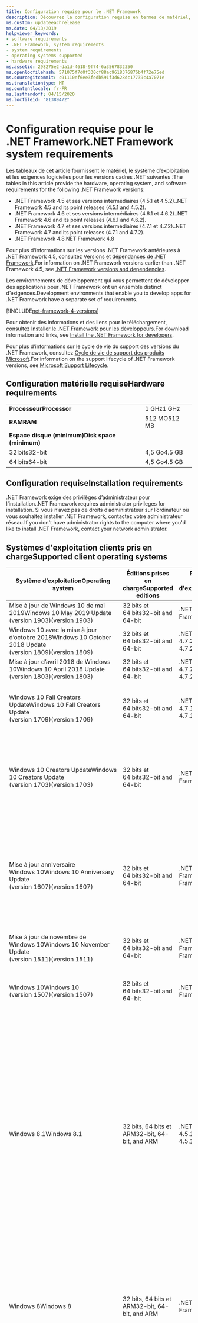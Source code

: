```yaml
---
title: Configuration requise pour le .NET Framework
description: Découvrez la configuration requise en termes de matériel, de système d’exploitation et de logiciels pour installer .NET Framework 4.5 et versions ultérieures.
ms.custom: updateeachrelease
ms.date: 04/18/2019
helpviewer_keywords:
- software requirements
- .NET Framework, system requirements
- system requirements
- operating systems supported
- hardware requirements
ms.assetid: 298275e2-da1d-4618-9f74-6a3567832350
ms.openlocfilehash: 571075f7d0f330cf88ac9618376876b4f72e75ed
ms.sourcegitcommit: c91110ef6ee3fedb591f3d628dc17739c4a7071e
ms.translationtype: MT
ms.contentlocale: fr-FR
ms.lasthandoff: 04/15/2020
ms.locfileid: "81389472"
---
```

# <a name="net-framework-system-requirements"></a><span data-ttu-id="7c796-103">Configuration requise pour le .NET Framework</span><span class="sxs-lookup"><span data-stu-id="7c796-103">.NET Framework system requirements</span></span>

<span data-ttu-id="7c796-104">Les tableaux de cet article fournissent le matériel, le système d’exploitation et les exigences logicielles pour les versions cadres .NET suivantes :</span><span class="sxs-lookup"><span data-stu-id="7c796-104">The tables in this article provide the hardware, operating system, and software requirements for the following .NET Framework versions:</span></span>

- <span data-ttu-id="7c796-105">.NET Framework 4.5 et ses versions intermédiaires (4.5.1 et 4.5.2).</span><span class="sxs-lookup"><span data-stu-id="7c796-105">.NET Framework 4.5 and its point releases (4.5.1 and 4.5.2).</span></span>
- <span data-ttu-id="7c796-106">.NET Framework 4.6 et ses versions intermédiaires (4.6.1 et 4.6.2).</span><span class="sxs-lookup"><span data-stu-id="7c796-106">.NET Framework 4.6 and its point releases (4.6.1 and 4.6.2).</span></span>
- <span data-ttu-id="7c796-107">.NET Framework 4.7 et ses versions intermédiaires (4.7.1 et 4.7.2).</span><span class="sxs-lookup"><span data-stu-id="7c796-107">.NET Framework 4.7 and its point releases (4.7.1 and 4.7.2).</span></span>
- <span data-ttu-id="7c796-108">.NET Framework 4.8</span><span class="sxs-lookup"><span data-stu-id="7c796-108">.NET Framework 4.8</span></span>

<span data-ttu-id="7c796-109">Pour plus d’informations sur les versions .NET Framework antérieures à .NET Framework 4.5, consultez [Versions et dépendances de .NET Framework](../migration-guide/versions-and-dependencies.md).</span><span class="sxs-lookup"><span data-stu-id="7c796-109">For information on .NET Framework versions earlier than .NET Framework 4.5, see [.NET Framework versions and dependencies](../migration-guide/versions-and-dependencies.md).</span></span>

<span data-ttu-id="7c796-110">Les environnements de développement qui vous permettent de développer des applications pour .NET Framework ont un ensemble distinct d’exigences.</span><span class="sxs-lookup"><span data-stu-id="7c796-110">Development environments that enable you to develop apps for .NET Framework have a separate set of requirements.</span></span>

[!INCLUDE[net-framework-4-versions](../../../includes/net-framework-4x-versions.md)]

<span data-ttu-id="7c796-111">Pour obtenir des informations et des liens pour le téléchargement, consultez [Installer le .NET Framework pour les développeurs](../install/guide-for-developers.md).</span><span class="sxs-lookup"><span data-stu-id="7c796-111">For download information and links, see [Install the .NET Framework for developers](../install/guide-for-developers.md).</span></span>

<span data-ttu-id="7c796-112">Pour plus d’informations sur le cycle de vie du support des versions du .NET Framework, consultez [Cycle de vie de support des produits Microsoft](https://support.microsoft.com/lifecycle/search?sort=PN&alpha=Microsoft%20.NET%20Framework&Filter=FilterNO).</span><span class="sxs-lookup"><span data-stu-id="7c796-112">For information on the support lifecycle of .NET Framework versions, see [Microsoft Support Lifecycle](https://support.microsoft.com/lifecycle/search?sort=PN&alpha=Microsoft%20.NET%20Framework&Filter=FilterNO).</span></span>

## <a name="hardware-requirements"></a><span data-ttu-id="7c796-113">Configuration matérielle requise</span><span class="sxs-lookup"><span data-stu-id="7c796-113">Hardware requirements</span></span>

|                          |        |
| ------------------------ | ------ |
| <span data-ttu-id="7c796-114">**Processeur**</span><span class="sxs-lookup"><span data-stu-id="7c796-114">**Processor**</span></span>            | <span data-ttu-id="7c796-115">1 GHz</span><span class="sxs-lookup"><span data-stu-id="7c796-115">1 GHz</span></span>  |
| <span data-ttu-id="7c796-116">**RAM**</span><span class="sxs-lookup"><span data-stu-id="7c796-116">**RAM**</span></span>                  | <span data-ttu-id="7c796-117">512 MO</span><span class="sxs-lookup"><span data-stu-id="7c796-117">512 MB</span></span> |
| <span data-ttu-id="7c796-118">**Espace disque (minimum)**</span><span class="sxs-lookup"><span data-stu-id="7c796-118">**Disk space (minimum)**</span></span> |        |
| <span data-ttu-id="7c796-119">32 bits</span><span class="sxs-lookup"><span data-stu-id="7c796-119">32-bit</span></span>                   | <span data-ttu-id="7c796-120">4,5 Go</span><span class="sxs-lookup"><span data-stu-id="7c796-120">4.5 GB</span></span> |
| <span data-ttu-id="7c796-121">64 bits</span><span class="sxs-lookup"><span data-stu-id="7c796-121">64-bit</span></span>                   | <span data-ttu-id="7c796-122">4,5 Go</span><span class="sxs-lookup"><span data-stu-id="7c796-122">4.5 GB</span></span> |

## <a name="installation-requirements"></a><span data-ttu-id="7c796-123">Configuration requise</span><span class="sxs-lookup"><span data-stu-id="7c796-123">Installation requirements</span></span>

<span data-ttu-id="7c796-124">.NET Framework exige des privilèges d’administrateur pour l’installation.</span><span class="sxs-lookup"><span data-stu-id="7c796-124">.NET Framework requires administrator privileges for installation.</span></span> <span data-ttu-id="7c796-125">Si vous n’avez pas de droits d’administrateur sur l’ordinateur où vous souhaitez installer .NET Framework, contactez votre administrateur réseau.</span><span class="sxs-lookup"><span data-stu-id="7c796-125">If you don't have administrator rights to the computer where you'd like to install .NET Framework, contact your network administrator.</span></span>

## <a name="supported-client-operating-systems"></a><span data-ttu-id="7c796-126">Systèmes d'exploitation clients pris en charge</span><span class="sxs-lookup"><span data-stu-id="7c796-126">Supported client operating systems</span></span>

| <span data-ttu-id="7c796-127">Système d’exploitation</span><span class="sxs-lookup"><span data-stu-id="7c796-127">Operating system</span></span> | <span data-ttu-id="7c796-128">Éditions prises en charge</span><span class="sxs-lookup"><span data-stu-id="7c796-128">Supported editions</span></span> | <span data-ttu-id="7c796-129">Préinstallé avec le système d'exploitation</span><span class="sxs-lookup"><span data-stu-id="7c796-129">Preinstalled with the OS</span></span> | <span data-ttu-id="7c796-130">Installable séparément</span><span class="sxs-lookup"><span data-stu-id="7c796-130">Installable separately</span></span> |
| ---------------- | ------------------ | ------------------------ | ---------------------- |
| <span data-ttu-id="7c796-131">Mise à jour de Windows 10 de mai 2019</span><span class="sxs-lookup"><span data-stu-id="7c796-131">Windows 10 May 2019 Update</span></span><br/> <span data-ttu-id="7c796-132">(version 1903)</span><span class="sxs-lookup"><span data-stu-id="7c796-132">(version 1903)</span></span> | <span data-ttu-id="7c796-133">32 bits et 64 bits</span><span class="sxs-lookup"><span data-stu-id="7c796-133">32-bit and 64-bit</span></span> | <span data-ttu-id="7c796-134">.NET Framework 4.8</span><span class="sxs-lookup"><span data-stu-id="7c796-134">.NET Framework 4.8</span></span> | -- |
| <span data-ttu-id="7c796-135">Windows 10 avec la mise à jour d’octobre 2018</span><span class="sxs-lookup"><span data-stu-id="7c796-135">Windows 10 October 2018 Update</span></span><br/> <span data-ttu-id="7c796-136">(version 1809)</span><span class="sxs-lookup"><span data-stu-id="7c796-136">(version 1809)</span></span> | <span data-ttu-id="7c796-137">32 bits et 64 bits</span><span class="sxs-lookup"><span data-stu-id="7c796-137">32-bit and 64-bit</span></span> | <span data-ttu-id="7c796-138">.NET Framework 4.7.2</span><span class="sxs-lookup"><span data-stu-id="7c796-138">.NET Framework 4.7.2</span></span> | <span data-ttu-id="7c796-139">.NET Framework 4.8</span><span class="sxs-lookup"><span data-stu-id="7c796-139">.NET Framework 4.8</span></span> |
| <span data-ttu-id="7c796-140">Mise à jour d’avril 2018 de Windows 10</span><span class="sxs-lookup"><span data-stu-id="7c796-140">Windows 10 April 2018 Update</span></span><br/> <span data-ttu-id="7c796-141">(version 1803)</span><span class="sxs-lookup"><span data-stu-id="7c796-141">(version 1803)</span></span> | <span data-ttu-id="7c796-142">32 bits et 64 bits</span><span class="sxs-lookup"><span data-stu-id="7c796-142">32-bit and 64-bit</span></span> | <span data-ttu-id="7c796-143">.NET Framework 4.7.2</span><span class="sxs-lookup"><span data-stu-id="7c796-143">.NET Framework 4.7.2</span></span> |<span data-ttu-id="7c796-144">.NET Framework 4.8</span><span class="sxs-lookup"><span data-stu-id="7c796-144">.NET Framework 4.8</span></span>|
| <span data-ttu-id="7c796-145">Windows 10 Fall Creators Update</span><span class="sxs-lookup"><span data-stu-id="7c796-145">Windows 10 Fall Creators Update</span></span><br/> <span data-ttu-id="7c796-146">(version 1709)</span><span class="sxs-lookup"><span data-stu-id="7c796-146">(version 1709)</span></span> | <span data-ttu-id="7c796-147">32 bits et 64 bits</span><span class="sxs-lookup"><span data-stu-id="7c796-147">32-bit and 64-bit</span></span> | <span data-ttu-id="7c796-148">.NET Framework 4.7.1</span><span class="sxs-lookup"><span data-stu-id="7c796-148">.NET Framework 4.7.1</span></span> | <span data-ttu-id="7c796-149">.NET Framework 4.7.2</span><span class="sxs-lookup"><span data-stu-id="7c796-149">.NET Framework 4.7.2</span></span><br/><br/><span data-ttu-id="7c796-150">.NET Framework 4.8</span><span class="sxs-lookup"><span data-stu-id="7c796-150">.NET Framework 4.8</span></span> |
| <span data-ttu-id="7c796-151">Windows 10 Creators Update</span><span class="sxs-lookup"><span data-stu-id="7c796-151">Windows 10 Creators Update</span></span><br/> <span data-ttu-id="7c796-152">(version 1703)</span><span class="sxs-lookup"><span data-stu-id="7c796-152">(version 1703)</span></span> | <span data-ttu-id="7c796-153">32 bits et 64 bits</span><span class="sxs-lookup"><span data-stu-id="7c796-153">32-bit and 64-bit</span></span> | <span data-ttu-id="7c796-154">.NET Framework 4.7</span><span class="sxs-lookup"><span data-stu-id="7c796-154">.NET Framework 4.7</span></span> | <span data-ttu-id="7c796-155">.NET Framework 4.7.1</span><span class="sxs-lookup"><span data-stu-id="7c796-155">.NET Framework 4.7.1</span></span><br/><br/><span data-ttu-id="7c796-156">.NET Framework 4.7.2</span><span class="sxs-lookup"><span data-stu-id="7c796-156">.NET Framework 4.7.2</span></span><br/><br/><span data-ttu-id="7c796-157">.NET Framework 4.8</span><span class="sxs-lookup"><span data-stu-id="7c796-157">.NET Framework 4.8</span></span> |
| <span data-ttu-id="7c796-158">Mise à jour anniversaire Windows 10</span><span class="sxs-lookup"><span data-stu-id="7c796-158">Windows 10 Anniversary Update</span></span><br/> <span data-ttu-id="7c796-159">(version 1607)</span><span class="sxs-lookup"><span data-stu-id="7c796-159">(version 1607)</span></span> | <span data-ttu-id="7c796-160">32 bits et 64 bits</span><span class="sxs-lookup"><span data-stu-id="7c796-160">32-bit and 64-bit</span></span> | <span data-ttu-id="7c796-161">.NET Framework 4.6.2</span><span class="sxs-lookup"><span data-stu-id="7c796-161">.NET Framework 4.6.2</span></span> |<span data-ttu-id="7c796-162">.NET Framework 4.7</span><span class="sxs-lookup"><span data-stu-id="7c796-162">.NET Framework 4.7</span></span><br/><br/><span data-ttu-id="7c796-163">.NET Framework 4.7.1</span><span class="sxs-lookup"><span data-stu-id="7c796-163">.NET Framework 4.7.1</span></span><br/><br/><span data-ttu-id="7c796-164">.NET Framework 4.7.2</span><span class="sxs-lookup"><span data-stu-id="7c796-164">.NET Framework 4.7.2</span></span><br/><br/><span data-ttu-id="7c796-165">.NET Framework 4.8</span><span class="sxs-lookup"><span data-stu-id="7c796-165">.NET Framework 4.8</span></span>  |
| <span data-ttu-id="7c796-166">Mise à jour de novembre de Windows 10</span><span class="sxs-lookup"><span data-stu-id="7c796-166">Windows 10 November Update</span></span><br/> <span data-ttu-id="7c796-167">(version 1511)</span><span class="sxs-lookup"><span data-stu-id="7c796-167">(version 1511)</span></span> | <span data-ttu-id="7c796-168">32 bits et 64 bits</span><span class="sxs-lookup"><span data-stu-id="7c796-168">32-bit and 64-bit</span></span> | <span data-ttu-id="7c796-169">.NET Framework 4.6.1</span><span class="sxs-lookup"><span data-stu-id="7c796-169">.NET Framework 4.6.1</span></span> | <span data-ttu-id="7c796-170">.NET Framework 4.6.2</span><span class="sxs-lookup"><span data-stu-id="7c796-170">.NET Framework 4.6.2</span></span> |
| <span data-ttu-id="7c796-171">Windows 10</span><span class="sxs-lookup"><span data-stu-id="7c796-171">Windows 10</span></span><br/> <span data-ttu-id="7c796-172">(version 1507)</span><span class="sxs-lookup"><span data-stu-id="7c796-172">(version 1507)</span></span> | <span data-ttu-id="7c796-173">32 bits et 64 bits</span><span class="sxs-lookup"><span data-stu-id="7c796-173">32-bit and 64-bit</span></span> | <span data-ttu-id="7c796-174">.NET Framework 4.6</span><span class="sxs-lookup"><span data-stu-id="7c796-174">.NET Framework 4.6</span></span> | <span data-ttu-id="7c796-175">.NET Framework 4.6.1</span><span class="sxs-lookup"><span data-stu-id="7c796-175">.NET Framework 4.6.1</span></span> <br/><br/> <span data-ttu-id="7c796-176">.NET Framework 4.6.2</span><span class="sxs-lookup"><span data-stu-id="7c796-176">.NET Framework 4.6.2</span></span> |
| <span data-ttu-id="7c796-177">Windows 8.1</span><span class="sxs-lookup"><span data-stu-id="7c796-177">Windows 8.1</span></span> | <span data-ttu-id="7c796-178">32 bits, 64 bits et ARM</span><span class="sxs-lookup"><span data-stu-id="7c796-178">32-bit, 64-bit, and ARM</span></span> | <span data-ttu-id="7c796-179">.NET Framework 4.5.1</span><span class="sxs-lookup"><span data-stu-id="7c796-179">.NET Framework 4.5.1</span></span> | <span data-ttu-id="7c796-180">.NET Framework 4.5.2</span><span class="sxs-lookup"><span data-stu-id="7c796-180">.NET Framework 4.5.2</span></span><br /><br /> <span data-ttu-id="7c796-181">.NET Framework 4.6</span><span class="sxs-lookup"><span data-stu-id="7c796-181">.NET Framework 4.6</span></span><br /><br /> <span data-ttu-id="7c796-182">.NET Framework 4.6.1</span><span class="sxs-lookup"><span data-stu-id="7c796-182">.NET Framework 4.6.1</span></span><br /><br /> <span data-ttu-id="7c796-183">.NET Framework 4.6.2</span><span class="sxs-lookup"><span data-stu-id="7c796-183">.NET Framework 4.6.2</span></span><br /><br /><span data-ttu-id="7c796-184">.NET Framework 4.7</span><span class="sxs-lookup"><span data-stu-id="7c796-184">.NET Framework 4.7</span></span><br/><br/><span data-ttu-id="7c796-185">.NET Framework 4.7.1</span><span class="sxs-lookup"><span data-stu-id="7c796-185">.NET Framework 4.7.1</span></span><br/><br/><span data-ttu-id="7c796-186">.NET Framework 4.7.2</span><span class="sxs-lookup"><span data-stu-id="7c796-186">.NET Framework 4.7.2</span></span><br/><br/><span data-ttu-id="7c796-187">.NET Framework 4.8</span><span class="sxs-lookup"><span data-stu-id="7c796-187">.NET Framework 4.8</span></span> |
| <span data-ttu-id="7c796-188">Windows 8</span><span class="sxs-lookup"><span data-stu-id="7c796-188">Windows 8</span></span> | <span data-ttu-id="7c796-189">32 bits, 64 bits et ARM</span><span class="sxs-lookup"><span data-stu-id="7c796-189">32-bit, 64-bit, and ARM</span></span> | <span data-ttu-id="7c796-190">.NET Framework 4.5</span><span class="sxs-lookup"><span data-stu-id="7c796-190">.NET Framework 4.5</span></span> | <span data-ttu-id="7c796-191">.NET Framework 4.5.1</span><span class="sxs-lookup"><span data-stu-id="7c796-191">.NET Framework 4.5.1</span></span><br /><br /><span data-ttu-id="7c796-192">.NET Framework 4.5.2</span><span class="sxs-lookup"><span data-stu-id="7c796-192">.NET Framework 4.5.2</span></span><br /><br /> <span data-ttu-id="7c796-193">.NET Framework 4.6</span><span class="sxs-lookup"><span data-stu-id="7c796-193">.NET Framework 4.6</span></span><br /><br /> <span data-ttu-id="7c796-194">.NET Framework 4.6.1</span><span class="sxs-lookup"><span data-stu-id="7c796-194">.NET Framework 4.6.1</span></span> |
| <span data-ttu-id="7c796-195">Windows 7 SP1</span><span class="sxs-lookup"><span data-stu-id="7c796-195">Windows 7 SP1</span></span>|<span data-ttu-id="7c796-196">32 bits et 64 bits</span><span class="sxs-lookup"><span data-stu-id="7c796-196">32-bit and 64-bit</span></span> | -- | <span data-ttu-id="7c796-197">.NET Framework 4</span><span class="sxs-lookup"><span data-stu-id="7c796-197">.NET Framework 4</span></span><br /><br /> <span data-ttu-id="7c796-198">.NET Framework 4.5</span><span class="sxs-lookup"><span data-stu-id="7c796-198">.NET Framework 4.5</span></span><br /><br /> <span data-ttu-id="7c796-199">.NET Framework 4.5.1</span><span class="sxs-lookup"><span data-stu-id="7c796-199">.NET Framework 4.5.1</span></span><br /><br /> <span data-ttu-id="7c796-200">.NET Framework 4.5.2</span><span class="sxs-lookup"><span data-stu-id="7c796-200">.NET Framework 4.5.2</span></span><br /><br /> <span data-ttu-id="7c796-201">.NET Framework 4.6</span><span class="sxs-lookup"><span data-stu-id="7c796-201">.NET Framework 4.6</span></span><br /><br /> <span data-ttu-id="7c796-202">.NET Framework 4.6.1</span><span class="sxs-lookup"><span data-stu-id="7c796-202">.NET Framework 4.6.1</span></span><br /><br /> <span data-ttu-id="7c796-203">.NET Framework 4.6.2</span><span class="sxs-lookup"><span data-stu-id="7c796-203">.NET Framework 4.6.2</span></span><br /><br /><span data-ttu-id="7c796-204">.NET Framework 4.7</span><span class="sxs-lookup"><span data-stu-id="7c796-204">.NET Framework 4.7</span></span><br/><br/><span data-ttu-id="7c796-205">.NET Framework 4.7.1</span><span class="sxs-lookup"><span data-stu-id="7c796-205">.NET Framework 4.7.1</span></span><br/><br/><span data-ttu-id="7c796-206">.NET Framework 4.7.2</span><span class="sxs-lookup"><span data-stu-id="7c796-206">.NET Framework 4.7.2</span></span><br/><br/><span data-ttu-id="7c796-207">.NET Framework 4.8</span><span class="sxs-lookup"><span data-stu-id="7c796-207">.NET Framework 4.8</span></span> |
| <span data-ttu-id="7c796-208">Windows Vista SP2</span><span class="sxs-lookup"><span data-stu-id="7c796-208">Windows Vista SP2</span></span>|<span data-ttu-id="7c796-209">32 bits et 64 bits</span><span class="sxs-lookup"><span data-stu-id="7c796-209">32-bit and 64-bit</span></span> | -- | <span data-ttu-id="7c796-210">.NET Framework 4</span><span class="sxs-lookup"><span data-stu-id="7c796-210">.NET Framework 4</span></span><br /><br /> <span data-ttu-id="7c796-211">.NET Framework 4.5</span><span class="sxs-lookup"><span data-stu-id="7c796-211">.NET Framework 4.5</span></span><br /><br /> <span data-ttu-id="7c796-212">.NET Framework 4.5.1</span><span class="sxs-lookup"><span data-stu-id="7c796-212">.NET Framework 4.5.1</span></span><br /><br /> <span data-ttu-id="7c796-213">.NET Framework 4.5.2</span><span class="sxs-lookup"><span data-stu-id="7c796-213">.NET Framework 4.5.2</span></span><br /><br /> <span data-ttu-id="7c796-214">.NET Framework 4.6</span><span class="sxs-lookup"><span data-stu-id="7c796-214">.NET Framework 4.6</span></span> |
| <span data-ttu-id="7c796-215">Windows XP</span><span class="sxs-lookup"><span data-stu-id="7c796-215">Windows XP</span></span> |<span data-ttu-id="7c796-216">32 bits et 64 bits</span><span class="sxs-lookup"><span data-stu-id="7c796-216">32-bit and 64-bit</span></span> | -- | <span data-ttu-id="7c796-217">.NET Framework 4</span><span class="sxs-lookup"><span data-stu-id="7c796-217">.NET Framework 4</span></span> |

 <span data-ttu-id="7c796-218">**Remarques :**</span><span class="sxs-lookup"><span data-stu-id="7c796-218">**Notes:**</span></span>

- <span data-ttu-id="7c796-219">Sur les systèmes Windows 7, .NET Framework nécessite Windows 7 SP1.</span><span class="sxs-lookup"><span data-stu-id="7c796-219">On Windows 7 systems, .NET Framework requires Windows 7 SP1.</span></span> <span data-ttu-id="7c796-220">Si vous êtes sur Windows 7 et que vous n’avez pas encore installé le Service Pack 1, vous devez le faire avant d’installer le .NET Framework.</span><span class="sxs-lookup"><span data-stu-id="7c796-220">If you're on Windows 7 and haven't yet installed Service Pack 1, you need to do so before installing the .NET Framework.</span></span>

- <span data-ttu-id="7c796-221">.NET Framework 4.5 est pris en charge sur l'environnement de préinstallation Windows (WinPE).</span><span class="sxs-lookup"><span data-stu-id="7c796-221">.NET Framework 4.5 is supported on the Windows Preinstallation Environment (Windows PE).</span></span> <span data-ttu-id="7c796-222">Les fonctionnalités ne sont pas toutes prises en charge dans Windows PE.</span><span class="sxs-lookup"><span data-stu-id="7c796-222">Not all features are supported on Windows PE.</span></span>

- <span data-ttu-id="7c796-223">.NET Framework 4 prend également en charge la plateforme IA64.</span><span class="sxs-lookup"><span data-stu-id="7c796-223">.NET Framework 4 also supports the IA64 platform.</span></span>

- <span data-ttu-id="7c796-224">Pour toutes les plates-formes, nous vous recommandons de passer au dernier Pack de services Windows et d’installer des mises à jour critiques disponibles à partir de [Windows Update](https://support.microsoft.com/help/12373/windows-update-faq) pour assurer la meilleure compatibilité et sécurité.</span><span class="sxs-lookup"><span data-stu-id="7c796-224">For all platforms, we recommend that you upgrade to the latest Windows Service Pack and install critical updates available from [Windows Update](https://support.microsoft.com/help/12373/windows-update-faq) to ensure the best compatibility and security.</span></span>

- <span data-ttu-id="7c796-225">Sur les systèmes d’exploitation 64 bits, .NET Framework prend en charge à la fois WOW64 (traitement 32 bits sur une machine 64 bits) et le traitement 64 bits natif.</span><span class="sxs-lookup"><span data-stu-id="7c796-225">On 64-bit operating systems, .NET Framework supports both WOW64 (32-bit processing on a 64-bit machine) and native 64-bit processing.</span></span>

## <a name="supported-server-operating-systems"></a><span data-ttu-id="7c796-226">Systèmes d'exploitation serveurs pris en charge</span><span class="sxs-lookup"><span data-stu-id="7c796-226">Supported server operating systems</span></span>

| <span data-ttu-id="7c796-227">Système d’exploitation</span><span class="sxs-lookup"><span data-stu-id="7c796-227">Operating system</span></span> | <span data-ttu-id="7c796-228">Éditions prises en charge</span><span class="sxs-lookup"><span data-stu-id="7c796-228">Supported editions</span></span> | <span data-ttu-id="7c796-229">Préinstallé avec le système d'exploitation</span><span class="sxs-lookup"><span data-stu-id="7c796-229">Preinstalled with the OS</span></span> | <span data-ttu-id="7c796-230">Installable séparément</span><span class="sxs-lookup"><span data-stu-id="7c796-230">Installable separately</span></span> |
| ---------------- | ------------------ | ------------------------ | ---------------------- |
| <span data-ttu-id="7c796-231">Windows Server 2019</span><span class="sxs-lookup"><span data-stu-id="7c796-231">Windows Server 2019</span></span> | <span data-ttu-id="7c796-232">64 bits</span><span class="sxs-lookup"><span data-stu-id="7c796-232">64-bit</span></span> | <span data-ttu-id="7c796-233">.NET Framework 4.7.2</span><span class="sxs-lookup"><span data-stu-id="7c796-233">.NET Framework 4.7.2</span></span> | <span data-ttu-id="7c796-234">.NET Framework 4.8</span><span class="sxs-lookup"><span data-stu-id="7c796-234">.NET Framework 4.8</span></span> |
| <span data-ttu-id="7c796-235">Windows Server, version 1809</span><span class="sxs-lookup"><span data-stu-id="7c796-235">Windows Server, version 1809</span></span> | <span data-ttu-id="7c796-236">64 bits</span><span class="sxs-lookup"><span data-stu-id="7c796-236">64-bit</span></span> | <span data-ttu-id="7c796-237">.NET Framework 4.7.2</span><span class="sxs-lookup"><span data-stu-id="7c796-237">.NET Framework 4.7.2</span></span> | <span data-ttu-id="7c796-238">.NET Framework 4.8</span><span class="sxs-lookup"><span data-stu-id="7c796-238">.NET Framework 4.8</span></span> |
| <span data-ttu-id="7c796-239">Windows Server, version 1803</span><span class="sxs-lookup"><span data-stu-id="7c796-239">Windows Server, version 1803</span></span> | <span data-ttu-id="7c796-240">64 bits</span><span class="sxs-lookup"><span data-stu-id="7c796-240">64-bit</span></span> | <span data-ttu-id="7c796-241">.NET Framework 4.7.2</span><span class="sxs-lookup"><span data-stu-id="7c796-241">.NET Framework 4.7.2</span></span> | <span data-ttu-id="7c796-242">.NET Framework 4.8</span><span class="sxs-lookup"><span data-stu-id="7c796-242">.NET Framework 4.8</span></span> |
| <span data-ttu-id="7c796-243">Windows Server, version 1709</span><span class="sxs-lookup"><span data-stu-id="7c796-243">Windows Server, version 1709</span></span> | <span data-ttu-id="7c796-244">64 bits</span><span class="sxs-lookup"><span data-stu-id="7c796-244">64-bit</span></span> | <span data-ttu-id="7c796-245">.NET Framework 4.7.1</span><span class="sxs-lookup"><span data-stu-id="7c796-245">.NET Framework 4.7.1</span></span> | <span data-ttu-id="7c796-246">.NET Framework 4.7.2</span><span class="sxs-lookup"><span data-stu-id="7c796-246">.NET Framework 4.7.2</span></span>|
| <span data-ttu-id="7c796-247">Windows Server 2016</span><span class="sxs-lookup"><span data-stu-id="7c796-247">Windows Server 2016</span></span> | <span data-ttu-id="7c796-248">64 bits</span><span class="sxs-lookup"><span data-stu-id="7c796-248">64-bit</span></span> | <span data-ttu-id="7c796-249">.NET Framework 4.6.2</span><span class="sxs-lookup"><span data-stu-id="7c796-249">.NET Framework 4.6.2</span></span> | <span data-ttu-id="7c796-250">.NET Framework 4.7</span><span class="sxs-lookup"><span data-stu-id="7c796-250">.NET Framework 4.7</span></span><br/><br/> <span data-ttu-id="7c796-251">.NET Framework 4.7.1</span><span class="sxs-lookup"><span data-stu-id="7c796-251">.NET Framework 4.7.1</span></span><br/><br/><span data-ttu-id="7c796-252">.NET Framework 4.7.2</span><span class="sxs-lookup"><span data-stu-id="7c796-252">.NET Framework 4.7.2</span></span><br/><br/><span data-ttu-id="7c796-253">.NET Framework 4.8</span><span class="sxs-lookup"><span data-stu-id="7c796-253">.NET Framework 4.8</span></span> |
| <span data-ttu-id="7c796-254">Windows Server 2012 R2</span><span class="sxs-lookup"><span data-stu-id="7c796-254">Windows Server 2012 R2</span></span> | <span data-ttu-id="7c796-255">64 bits</span><span class="sxs-lookup"><span data-stu-id="7c796-255">64-bit</span></span> | <span data-ttu-id="7c796-256">.NET Framework 4.5.1</span><span class="sxs-lookup"><span data-stu-id="7c796-256">.NET Framework 4.5.1</span></span> | <span data-ttu-id="7c796-257">.NET Framework 4.5.2</span><span class="sxs-lookup"><span data-stu-id="7c796-257">.NET Framework 4.5.2</span></span><br /><br /> <span data-ttu-id="7c796-258">.NET Framework 4.6</span><span class="sxs-lookup"><span data-stu-id="7c796-258">.NET Framework 4.6</span></span><br /><br /> <span data-ttu-id="7c796-259">.NET Framework 4.6.1</span><span class="sxs-lookup"><span data-stu-id="7c796-259">.NET Framework 4.6.1</span></span><br /><br /> <span data-ttu-id="7c796-260">.NET Framework 4.6.2</span><span class="sxs-lookup"><span data-stu-id="7c796-260">.NET Framework 4.6.2</span></span><br /><br /><span data-ttu-id="7c796-261">.NET Framework 4.7</span><span class="sxs-lookup"><span data-stu-id="7c796-261">.NET Framework 4.7</span></span><br/><br/> <span data-ttu-id="7c796-262">.NET Framework 4.7.1</span><span class="sxs-lookup"><span data-stu-id="7c796-262">.NET Framework 4.7.1</span></span><br/><br/><span data-ttu-id="7c796-263">.NET Framework 4.7.2</span><span class="sxs-lookup"><span data-stu-id="7c796-263">.NET Framework 4.7.2</span></span><br/><br/><span data-ttu-id="7c796-264">.NET Framework 4.8</span><span class="sxs-lookup"><span data-stu-id="7c796-264">.NET Framework 4.8</span></span> |
| <span data-ttu-id="7c796-265">Windows Server 2012 (édition 64 bits)</span><span class="sxs-lookup"><span data-stu-id="7c796-265">Windows Server 2012 (64-bit edition)</span></span> | <span data-ttu-id="7c796-266">64 bits</span><span class="sxs-lookup"><span data-stu-id="7c796-266">64-bit</span></span>| <span data-ttu-id="7c796-267">.NET Framework 4.5</span><span class="sxs-lookup"><span data-stu-id="7c796-267">.NET Framework 4.5</span></span> | <span data-ttu-id="7c796-268">.NET Framework 4.5.1</span><span class="sxs-lookup"><span data-stu-id="7c796-268">.NET Framework 4.5.1</span></span><br /><br /> <span data-ttu-id="7c796-269">.NET Framework 4.5.2</span><span class="sxs-lookup"><span data-stu-id="7c796-269">.NET Framework 4.5.2</span></span><br /><br /> <span data-ttu-id="7c796-270">.NET Framework 4.6</span><span class="sxs-lookup"><span data-stu-id="7c796-270">.NET Framework 4.6</span></span><br /><br /> <span data-ttu-id="7c796-271">.NET Framework 4.6.1</span><span class="sxs-lookup"><span data-stu-id="7c796-271">.NET Framework 4.6.1</span></span><br /><br /> <span data-ttu-id="7c796-272">.NET Framework 4.6.2</span><span class="sxs-lookup"><span data-stu-id="7c796-272">.NET Framework 4.6.2</span></span><br /><br /><span data-ttu-id="7c796-273">.NET Framework 4.7</span><span class="sxs-lookup"><span data-stu-id="7c796-273">.NET Framework 4.7</span></span><br/><br/><span data-ttu-id="7c796-274">.NET Framework 4.7.1</span><span class="sxs-lookup"><span data-stu-id="7c796-274">.NET Framework 4.7.1</span></span><br/><br/><span data-ttu-id="7c796-275">.NET Framework 4.7.2</span><span class="sxs-lookup"><span data-stu-id="7c796-275">.NET Framework 4.7.2</span></span><br/><br/><span data-ttu-id="7c796-276">.NET Framework 4.8</span><span class="sxs-lookup"><span data-stu-id="7c796-276">.NET Framework 4.8</span></span> |
| <span data-ttu-id="7c796-277">Windows Server 2008 R2 SP1</span><span class="sxs-lookup"><span data-stu-id="7c796-277">Windows Server 2008 R2 SP1</span></span>|<span data-ttu-id="7c796-278">64 bits</span><span class="sxs-lookup"><span data-stu-id="7c796-278">64-bit</span></span> | -- | <span data-ttu-id="7c796-279">.NET Framework 4</span><span class="sxs-lookup"><span data-stu-id="7c796-279">.NET Framework 4</span></span><br /><br /> <span data-ttu-id="7c796-280">.NET Framework 4.5</span><span class="sxs-lookup"><span data-stu-id="7c796-280">.NET Framework 4.5</span></span><br /><br /> <span data-ttu-id="7c796-281">.NET Framework 4.5.1</span><span class="sxs-lookup"><span data-stu-id="7c796-281">.NET Framework 4.5.1</span></span><br /><br /> <span data-ttu-id="7c796-282">.NET Framework 4.5.2</span><span class="sxs-lookup"><span data-stu-id="7c796-282">.NET Framework 4.5.2</span></span><br /><br /> <span data-ttu-id="7c796-283">.NET Framework 4.6</span><span class="sxs-lookup"><span data-stu-id="7c796-283">.NET Framework 4.6</span></span><br /><br /> <span data-ttu-id="7c796-284">.NET Framework 4.6.1</span><span class="sxs-lookup"><span data-stu-id="7c796-284">.NET Framework 4.6.1</span></span><br /><br /> <span data-ttu-id="7c796-285">.NET Framework 4.6.2</span><span class="sxs-lookup"><span data-stu-id="7c796-285">.NET Framework 4.6.2</span></span><br /><br /><span data-ttu-id="7c796-286">.NET Framework 4.7</span><span class="sxs-lookup"><span data-stu-id="7c796-286">.NET Framework 4.7</span></span><br/><br/><span data-ttu-id="7c796-287">.NET Framework 4.7.1</span><span class="sxs-lookup"><span data-stu-id="7c796-287">.NET Framework 4.7.1</span></span><br/><br/><span data-ttu-id="7c796-288">.NET Framework 4.7.2</span><span class="sxs-lookup"><span data-stu-id="7c796-288">.NET Framework 4.7.2</span></span><br/><br/><span data-ttu-id="7c796-289">.NET Framework 4.8</span><span class="sxs-lookup"><span data-stu-id="7c796-289">.NET Framework 4.8</span></span> |
| <span data-ttu-id="7c796-290">Windows Server 2008 SP2</span><span class="sxs-lookup"><span data-stu-id="7c796-290">Windows Server 2008 SP2</span></span>|<span data-ttu-id="7c796-291">32 bits et 64 bits</span><span class="sxs-lookup"><span data-stu-id="7c796-291">32-bit and 64-bit</span></span> | -- | <span data-ttu-id="7c796-292">.NET Framework 4</span><span class="sxs-lookup"><span data-stu-id="7c796-292">.NET Framework 4</span></span><br /><br /> <span data-ttu-id="7c796-293">.NET Framework 4.5</span><span class="sxs-lookup"><span data-stu-id="7c796-293">.NET Framework 4.5</span></span><br /><br /> <span data-ttu-id="7c796-294">.NET Framework 4.5.1</span><span class="sxs-lookup"><span data-stu-id="7c796-294">.NET Framework 4.5.1</span></span><br /><br /> <span data-ttu-id="7c796-295">.NET Framework 4.5.2</span><span class="sxs-lookup"><span data-stu-id="7c796-295">.NET Framework 4.5.2</span></span><br /><br /> <span data-ttu-id="7c796-296">.NET Framework 4.6</span><span class="sxs-lookup"><span data-stu-id="7c796-296">.NET Framework 4.6</span></span> |

<span data-ttu-id="7c796-297">**Remarques :**</span><span class="sxs-lookup"><span data-stu-id="7c796-297">**Notes:**</span></span>

- <span data-ttu-id="7c796-298">Windows Server 2012 comprend .NET Framework 4.5, de sorte que vous n’avez pas à l’installer séparément.</span><span class="sxs-lookup"><span data-stu-id="7c796-298">Windows Server 2012 includes .NET Framework 4.5, so you don't have to install it separately.</span></span> <span data-ttu-id="7c796-299">De même, Windows Server 2012 R2 comprend .NET Framework 4.5.1.</span><span class="sxs-lookup"><span data-stu-id="7c796-299">Similarly, Windows Server 2012 R2 includes .NET Framework 4.5.1.</span></span>

- <span data-ttu-id="7c796-300">.NET Framework a une prise en charge limitée pour le rôle de base serveur avec Windows Server 2008 R2 SP1 ou plus tard.</span><span class="sxs-lookup"><span data-stu-id="7c796-300">.NET Framework has limited support for the Server Core Role with Windows Server 2008 R2 SP1 or later.</span></span> <span data-ttu-id="7c796-301">Pour obtenir la liste des API non prises en charge, consultez la [fonctionnalité .NET Server Core](https://docs.microsoft.com/previous-versions//dd745015(v=vs.85)).</span><span class="sxs-lookup"><span data-stu-id="7c796-301">See [Server Core .NET Functionality](https://docs.microsoft.com/previous-versions//dd745015(v=vs.85)) for a list of unsupported APIs.</span></span>

- <span data-ttu-id="7c796-302">.NET Framework n’est pas pris en charge sur Windows Server 2008 R2 pour les systèmes itanium-basés.</span><span class="sxs-lookup"><span data-stu-id="7c796-302">.NET Framework isn't supported on Windows Server 2008 R2 for Itanium-Based Systems.</span></span>

- <span data-ttu-id="7c796-303">Sur Windows Server 2008 SP2, .NET Framework n’est pas pris en charge dans le rôle de base du serveur.</span><span class="sxs-lookup"><span data-stu-id="7c796-303">On Windows Server 2008 SP2, .NET Framework is not supported in the Server Core Role.</span></span>

- <span data-ttu-id="7c796-304">Pour toutes les plates-formes, nous vous recommandons de passer au dernier Pack de services Windows et des mises à jour critiques disponibles à partir de [Windows Update](https://support.microsoft.com/help/12373/windows-update-faq) pour assurer la meilleure compatibilité et sécurité.</span><span class="sxs-lookup"><span data-stu-id="7c796-304">For all platforms, we recommend that you upgrade to the latest Windows Service Pack and critical updates available from [Windows Update](https://support.microsoft.com/help/12373/windows-update-faq) to ensure the best compatibility and security.</span></span> <span data-ttu-id="7c796-305">L'installation du dernier Service Pack Windows peut être obligatoire sur certains systèmes d'exploitation.</span><span class="sxs-lookup"><span data-stu-id="7c796-305">Installation of the latest Windows Service Pack may be required on some operating systems.</span></span>

- <span data-ttu-id="7c796-306">Sur les systèmes d’exploitation 64 bits, .NET Framework prend en charge à la fois WOW64 (traitement 32 bits sur une machine 64 bits) et le traitement 64 bits natif.</span><span class="sxs-lookup"><span data-stu-id="7c796-306">On 64-bit operating systems, .NET Framework supports both WOW64 (32-bit processing on a 64-bit machine) and native 64-bit processing.</span></span>

## <a name="see-also"></a><span data-ttu-id="7c796-307">Voir aussi</span><span class="sxs-lookup"><span data-stu-id="7c796-307">See also</span></span>

- [<span data-ttu-id="7c796-308">Guide d’installation</span><span class="sxs-lookup"><span data-stu-id="7c796-308">Installation Guide</span></span>](../install/index.md)
- [<span data-ttu-id="7c796-309">Prise en main</span><span class="sxs-lookup"><span data-stu-id="7c796-309">Getting Started</span></span>](index.md)
- [<span data-ttu-id="7c796-310">Résolution des problèmes liés aux installations et désinstallations bloquées du .NET Framework</span><span class="sxs-lookup"><span data-stu-id="7c796-310">Troubleshoot blocked .NET Framework installations and uninstallations</span></span>](../install/troubleshoot-blocked-installations-and-uninstallations.md)
